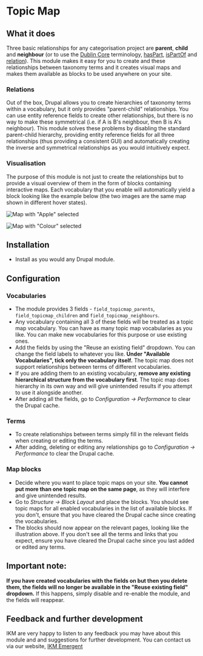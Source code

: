# Topic Map
## What it does
Three basic relationships for any categorisation project are **parent**, **child** and **neighbour** (or to use the [Dublin Core](https://en.wikipedia.org/wiki/Dublin_Core) terminology, [hasPart](http://dublincore.org/documents/2008/01/14/dcmi-terms/#terms-hasPart), [isPartOf](http://dublincore.org/documents/2008/01/14/dcmi-terms/#terms-isPartOf) and [relation](http://dublincore.org/documents/2008/01/14/dcmi-terms/#terms-relation)).
This module makes it easy for you to create and these relationships between taxonomy terms and it creates visual maps and makes them available as blocks to be used anywhere on your site.
### Relations
Out of the box, Drupal allows you to create hierarchies of taxonomy terms within a vocabulary, but it only provides "parent-child" relationships. You can use entity reference fields to create other relationships, but there is no way to make these symmetrical (i.e. if A is B's neighbour, then B is A's neighbour). 
This module solves these problems by disabling the standard parent-child hierarchy, providing entity reference fields for all three relationships (thus providing a consistent GUI) and automatically creating the inverse and symmetrical relationships as you would intuitively expect.
### Visualisation
The purpose of this module is not just to create the relationships but to provide a visual overview of them in the form of blocks containing interactive maps. Each vocabulary that you enable will automatically yield a block looking like the example below (the two images are the same map shown in different hover states).

![Map with "Apple" selected](https://github.com/hoegrammer/topic_map/blob/master/docs/apple.png)

![Map with "Colour" selected](https://github.com/hoegrammer/topic_map/blob/master/docs/colour.png)

## Installation
* Install as you would any Drupal module.

## Configuration
### Vocabularies
* The module provides 3 fields - `field_topicmap_parents`, `field_topicmap_children` and `field_topicmap_neighbours`.
* Any vocabulary containing all 3 of these fields will be treated as a topic map vocabulary. You can have as many topic map vocabularies as you like. You can make new vocabularies for this purpose or use existing ones.
* Add the fields by using the "Reuse an existing field" dropdown. You can change the field labels to whatever you like. **Under "Available Vocabularies", tick only the vocabulary itself.** The topic map does not support relationships between terms of different vocabularies.  
* If you are adding them to an existing vocabulary, **remove any existing hierarchical structure from the vocabulary first**. The topic map does hierarchy in its own way and will give unintended results if you attempt to use it alongside another.
* After adding all the fields, go to _Configuration -> Performance_ to clear the Drupal cache. 

### Terms
* To create relationships between terms simply fill in the relevant fields when creating or editing the terms.
* After adding, deleting or editing any relationships go to _Configuration -> Performance_ to clear the Drupal cache. 

### Map blocks
* Decide where you want to place topic maps on your site. **You cannot put more than one topic map on the same page**, as they will interfere and give unintended results.
* Go to  _Structure -> Block Layout_ and place the blocks. You should see topic maps for all enabled vocabularies in the list of available blocks. If you don't, ensure that you have cleared the Drupal cache since creating the vocabularies.
* The blocks should now appear on the relevant pages, looking like the illustration above. If you don't see all the terms and links that you expect, ensure you have cleared the Drupal cache since you last added or edited any terms.

## Important note:
**If you have created vocabularies with the fields on but then you delete them, the fields will no longer be available in the "Reuse existing field" dropdown.** If this happens, simply disable and re-enable the module, and the fields will reappear.

## Feedback and further development
IKM are very happy to listen to any feedback you may have about this module and and suggestions for further development. You can contact us via our website, [IKM Emergent](https://www.ikmemergent.net)
